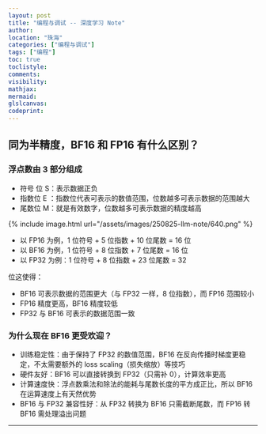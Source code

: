 ```yaml
---
layout: post
title: "编程与调试 -- 深度学习 Note"
author:
location: "珠海"
categories: ["编程与调试"]
tags: ["编程"]
toc: true
toclistyle:
comments:
visibility:
mathjax:
mermaid:
glslcanvas:
codeprint:
---
```



## 同为半精度，BF16 和 FP16 有什么区别？


### 浮点数由 3 部分组成

* 符号 位 S：表示数据正负
* 指数位 E ：指数位代表可表示的数值范围，位数越多可表示数据的范围越大
* 尾数位 M：就是有效数字，位数越多可表示数据的精度越高

{% include image.html url="/assets/images/250825-llm-note/640.png" %}

* 以 FP16 为例，1 位符号 + 5 位指数 + 10 位尾数 = 16 位
* 以 BF16 为例，1 位符号 + 8 位指数 + 7 位尾数 = 16 位
* 以 FP32 为例：1 位符号 + 8 位指数 + 23 位尾数 = 32

位这使得：

* BF16 可表示数据的范围更大（与 FP32 一样，8 位指数），而 FP16 范围较小
* FP16 精度更高，BF16 精度较低
* FP32 与 BF16 可表示的数据范围一致


### 为什么现在 BF16 更受欢迎？

* 训练稳定性：由于保持了 FP32 的数值范围，BF16 在反向传播时梯度更稳定，不太需要额外的 loss scaling（损失缩放）等技巧
* 硬件友好：BF16 可以直接转换到 FP32（只需补 0），计算效率更高
* 计算速度快：浮点数乘法和除法的能耗与尾数长度的平方成正比，所以 BF16 在运算速度上有天然优势
* BF16 与 FP32 兼容性好：从 FP32 转换为 BF16 只需截断尾数，而 FP16 转 BF16 需处理溢出问题



<hr class='reviewline'/>
<p class='reviewtip'><script type='text/javascript' src='{% include relref.html url="/assets/reviewjs/blogs/2025-08-25-llm-note.md.js" %}'></script></p>
